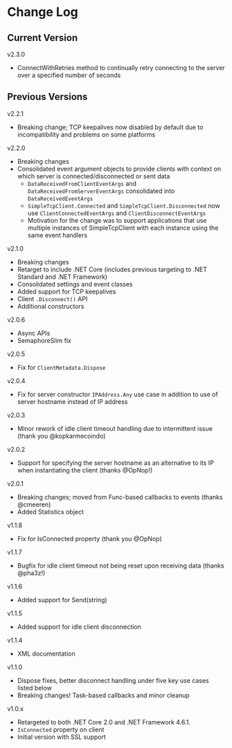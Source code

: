 # Change Log

## Current Version

v2.3.0

- ConnectWithRetries method to continually retry connecting to the server over a specified number of seconds

## Previous Versions

v2.2.1

- Breaking change; TCP keepalives now disabled by default due to incompatibility and problems on some platforms

v2.2.0
 
- Breaking changes
- Consolidated event argument objects to provide clients with context on which server is connected/disconnected or sent data
  - ```DataReceivedFromClientEventArgs``` and ```DataReceivedFromServerEventArgs``` consolidated into ```DataReceivedEventArgs```
  - ```SimpleTcpClient.Connected``` and ```SimpleTcpClient.Disconnected``` now use ```ClientConnectedEventArgs``` and ```ClientDisconnectEventArgs```
  - Motivation for the change was to support applications that use multiple instances of SimpleTcpClient with each instance using the same event handlers

v2.1.0

- Breaking changes
- Retarget to include .NET Core (includes previous targeting to .NET Standard and .NET Framework)
- Consolidated settings and event classes
- Added support for TCP keepalives
- Client ```.Disconnect()``` API
- Additional constructors

v2.0.6

- Async APIs
- SemaphoreSlim fix

v2.0.5

- Fix for ```ClientMetadata.Dispose```

v2.0.4

- Fix for server constructor ```IPAddress.Any``` use case in addition to use of server hostname instead of IP address

v2.0.3

- Minor rework of idle client timeout handling due to intermittent issue (thank you @kopkarmecoindo)

v2.0.2

- Support for specifying the server hostname as an alternative to its IP when instantiating the client (thanks @OpNop!)

v2.0.1

- Breaking changes; moved from Func-based callbacks to events (thanks @cmeeren)
- Added Statistics object

v1.1.8

- Fix for IsConnected property (thank you @OpNop)

v1.1.7

- Bugfix for idle client timeout not being reset upon receiving data (thanks @pha3z!)

v1.1.6

- Added support for Send(string) 

v1.1.5

- Added support for idle client disconnection

v1.1.4

- XML documentation

v1.1.0

- Dispose fixes, better disconnect handling under five key use cases listed below
- Breaking changes!  Task-based callbacks and minor cleanup

v1.0.x

- Retargeted to both .NET Core 2.0 and .NET Framework 4.6.1.
- ```IsConnected``` property on client
- Initial version with SSL support 
